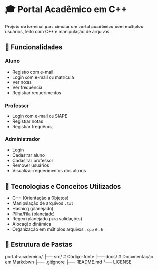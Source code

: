 # 🎓 Portal Acadêmico em C++

Projeto de terminal para simular um portal acadêmico com múltiplos usuários, feito com C++ e manipulação de arquivos.

## 🔧 Funcionalidades

### Aluno
- Registro com e-mail
- Login com e-mail ou matrícula
- Ver notas
- Ver frequência
- Registrar requerimentos

### Professor
- Login com e-mail ou SIAPE
- Registrar notas
- Registrar frequência

### Administrador
- Login
- Cadastrar aluno
- Cadastrar professor
- Remover usuários
- Visualizar requerimentos dos alunos

## 💾 Tecnologias e Conceitos Utilizados

- C++ (Orientação a Objetos)
- Manipulação de arquivos `.txt`
- Hashing (planejado)
- Pilha/Fila (planejado)
- Regex (planejado para validações)
- Alocação dinâmica
- Organização em múltiplos arquivos `.cpp` e `.h`

## 📁 Estrutura de Pastas

portal-academico/
├── src/ # Código-fonte
├── docs/ # Documentação em Markdown
├── .gitignore
├── README.md
└── LICENSE